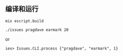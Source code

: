 ## 编译和运行

```
mix escript.build

./issues pragdave earmark 20
```
or
```
iex> Issues.CLI.process {"pragdave", "earmark", 1}
```

